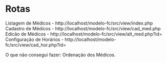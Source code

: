 # Rotas
 Listagem de Médicos - http://localhost/modelo-fc/src/view/index.php
 Cadastro de Médicos - http://localhost/modelo-fc/src/view/cad_med.php
 Edicão de Médicos - http://localhost/modelo-fc/src/view/alt_med.php?id=
 Configuração de Horários - http://localhost/modelo-fc/src/view/cad_hor.php?id=

 O que não consegui fazer: Ordenação dos Médicos.
